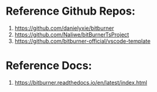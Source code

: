 # Reference Github Repos:
1. https://github.com/danielyxie/bitburner
2. https://github.com/Naliwe/bitBurnerTsProject
3. https://github.com/bitburner-official/vscode-template

# Reference Docs:
1. https://bitburner.readthedocs.io/en/latest/index.html